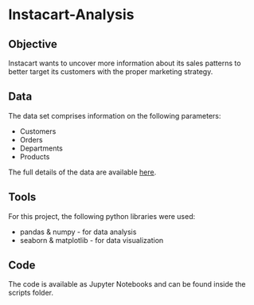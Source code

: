 # Instacart-Analysis
## Objective 
Instacart wants to uncover more information about its sales patterns to better target its customers with the proper marketing strategy. 
## Data
The data set comprises information on the following parameters:
- Customers
- Orders
- Departments
- Products

The full details of the data are available [here](https://gist.github.com/jeremystan/c3b39d947d9b88b3ccff3147dbcf6c6b).
## Tools
For this project, the following python libraries were used:
- pandas & numpy - for data analysis
- seaborn & matplotlib - for data visualization 
## Code
The code is available as Jupyter Notebooks and can be found inside the scripts folder.
